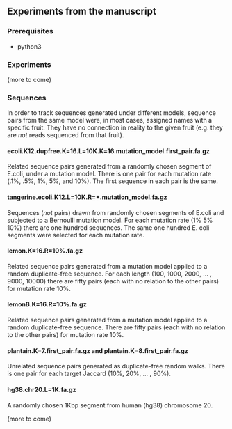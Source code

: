 ## Experiments from the manuscript

### Prerequisites

* python3

### Experiments

(more to come)

### Sequences

In order to track sequences generated under different models, sequence pairs
from the same model were, in most cases, assigned names with a specific fruit.
They have no connection in reality to the given fruit (e.g. they are *not*
reads sequenced from that fruit). 

#### ecoli.K12.dupfree.K=16.L=10K.K=16.mutation_model.first_pair.fa.gz

Related sequence pairs generated from a randomly chosen segment of E.coli,
under a mutation model. There is one pair for each mutation rate (.1%, .5%, 1%,
5%, and 10%). The first sequence in each pair is the same.

#### tangerine.ecoli.K12.L=10K.R=\*.mutation_model.fa.gz

Sequences (*not* pairs) drawn from randomly chosen segments of E.coli and
subjected to a Bernoulli mutation model. For each mutation rate (1% 5% 10%)
there are one hundred sequences. The same one hundred E. coli segments were
selected for each mutation rate.

#### lemon.K=16.R=10%.fa.gz 

Related sequence pairs generated from a mutation model applied to a random
duplicate-free sequence. For each length (100, 1000, 2000, ... , 9000, 10000)
there are fifty pairs (each with no relation to the other pairs) for mutation
rate 10%.

#### lemonB.K=16.R=10%.fa.gz 

Related sequence pairs generated from a mutation model applied to a random
duplicate-free sequence. There are fifty pairs (each with no relation to the
other pairs) for mutation rate 10%.

#### plantain.K=7.first_pair.fa.gz and plantain.K=8.first_pair.fa.gz

Unrelated sequence pairs generated as duplicate-free random walks. There is
one pair for each target Jaccard (10%, 20%, ... , 90%).

#### hg38.chr20.L=1K.fa.gz

A randomly chosen 1Kbp segment from human (hg38) chromosome 20.

(more to come)
